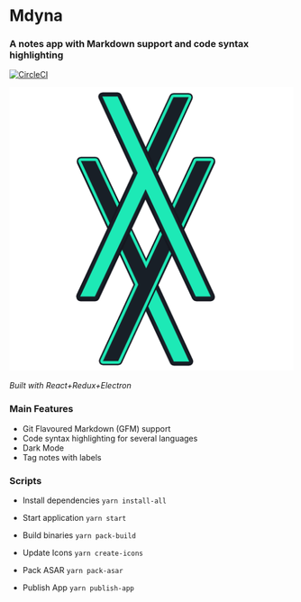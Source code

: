 # Mdyna

### A notes app with Markdown support and code syntax highlighting
[![CircleCI](https://circleci.com/gh/mdyna/mdyna-app/tree/master.svg?style=svg)](https://circleci.com/gh/mdyna/mdyna-app/tree/master)

[![Mdyna Logo](./resources/MdynaLogo.png)](https://mdyna.github.io)

_Built with React+Redux+Electron_

### Main Features

- Git Flavoured Markdown (GFM) support
- Code syntax highlighting for several languages
- Dark Mode
- Tag notes with labels

### Scripts

- Install dependencies
  `yarn install-all`

- Start application
    `yarn start`

- Build binaries
    `yarn pack-build`

- Update Icons
    `yarn create-icons`

- Pack ASAR
    `yarn pack-asar`

- Publish App
    `yarn publish-app`

